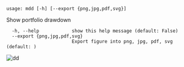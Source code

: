 ```
usage: mdd [-h] [--export {png,jpg,pdf,svg}]
```
Show portfolio drawdown

```optional arguments:
  -h, --help            show this help message (default: False)
  --export {png,jpg,pdf,svg}
                        Export figure into png, jpg, pdf, svg (default: )
```

![dd](https://user-images.githubusercontent.com/46355364/153898800-eb9721a4-6be2-4032-b2db-06bd4c20f45b.png)
